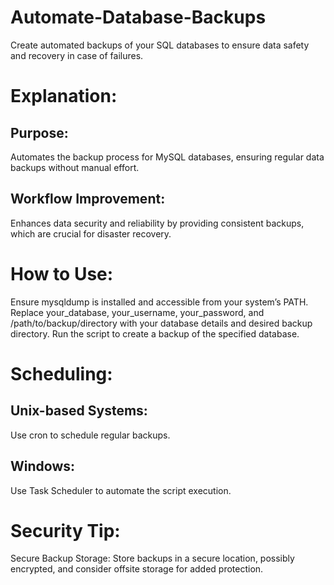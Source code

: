 # Automate-Database-Backups
Create automated backups of your SQL databases to ensure data safety and recovery in case of failures.

# Explanation:
## Purpose: 
Automates the backup process for MySQL databases, ensuring regular data backups without manual effort.
## Workflow Improvement: 
Enhances data security and reliability by providing consistent backups, which are crucial for disaster recovery.

# How to Use:
Ensure mysqldump is installed and accessible from your system’s PATH.
Replace your_database, your_username, your_password, and /path/to/backup/directory with your database details and desired backup directory.
Run the script to create a backup of the specified database.

# Scheduling:
## Unix-based Systems: 
Use cron to schedule regular backups.
## Windows: 
Use Task Scheduler to automate the script execution.

# Security Tip:
Secure Backup Storage: Store backups in a secure location, possibly encrypted, and consider offsite storage for added protection.
